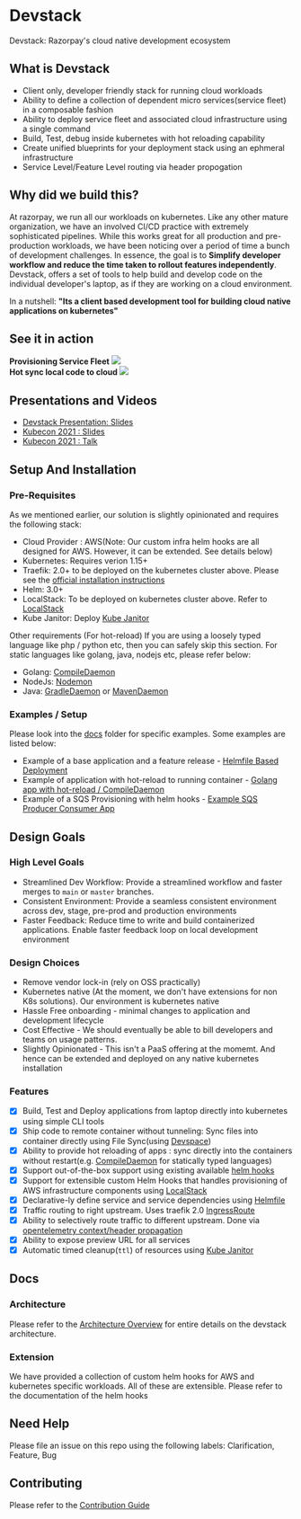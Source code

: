 # Devstack
Devstack: Razorpay's cloud native development ecosystem

## What is Devstack
* Client only, developer friendly stack for running cloud workloads
* Ability to define a collection of dependent micro services(service fleet) in a composable fashion
* Ability to deploy service fleet and associated cloud infrastructure using a single command
* Build, Test, debug inside kubernetes with hot reloading capability
* Create unified blueprints for your deployment stack using an ephmeral infrastructure
* Service Level/Feature Level routing via header propogation

## Why did we build this?
At razorpay, we run all our workloads on kubernetes. Like any other mature organization, we have an involved CI/CD practice with extremely sophisticated pipelines.  While this works great for all production and pre-production workloads, we have been noticing over a period of time a bunch of development challenges. 
In essence, the goal is to **Simplify developer workflow and reduce the time taken to rollout features independently**. 
Devstack, offers a set of tools to help build and develop code on the individual developer's laptop, as if they are working
on a cloud environment. 

In a nutshell: **"Its a client based development tool for building cloud native applications on kubernetes"**

## See it in action
<b>Provisioning Service Fleet</b>
<img src="images/helmfile.gif"/>
<br/>
<b>Hot sync local code to cloud</b>
<img src="images/devspace.gif"/>


## Presentations and Videos
- [Devstack Presentation: Slides](https://static.sched.com/hosted_files/osselc21/50/Improving_Developer_Experience_Srinidhi_VV_09292021_v1.pdf)
- [Kubecon 2021 : Slides](https://static.sched.com/hosted_files/kccncna2021/38/Improving_Developer_Experience_Srinidhi_VV_10142021_v1.pdf)
- [Kubecon 2021 : Talk](https://www.youtube.com/watch?v=f-w5Nh92dt8)

## Setup And Installation
### Pre-Requisites
As we mentioned earlier, our solution is slightly opinionated and requires the following stack:

- Cloud Provider : AWS(Note: Our custom infra helm hooks are all designed for AWS. However, it can be extended. See details below)
- Kubernetes: Requires verion 1.15+
- Traefik: 2.0+ to be deployed on the kubernetes cluster above. Please see the [official installation instructions](https://doc.traefik.io/traefik/v2.0/getting-started/install-traefik/)
- Helm: 3.0+
- LocalStack: To be deployed on kubernetes cluster above. Refer to [LocalStack](https://github.com/localstack/localstack#using-helm)
- Kube Janitor: Deploy [Kube Janitor](https://codeberg.org/hjacobs/kube-janitor#usage)

Other requirements (For hot-reload)
If you are using a loosely typed language like php / python etc, then you can safely skip this section. For static languages like golang, java, nodejs etc, please refer below:
- Golang: [CompileDaemon](https://github.com/githubnemo/CompileDaemon)
- NodeJs: [Nodemon](https://www.npmjs.com/package/nodemon)
- Java: [GradleDaemon](https://docs.gradle.org/current/userguide/gradle_daemon.html) or [MavenDaemon](https://github.com/mvndaemon/mvnd)

### Examples / Setup
Please look into the [docs](docs/) folder for specific examples. Some examples are listed below: 
- Example of a base application and a feature release - [Helmfile Based Deployment](docs/HelmfileExample.md)
- Example of application with hot-reload to running container - [Golang app with hot-reload / CompileDaemon](docs/CompileDaemonExample.md)
- Example of a SQS Provisioning with helm hooks - [Example SQS Producer Consumer App](docs/SQSConfigfurator.md)


## Design Goals
### High Level Goals
- Streamlined Dev Workflow: Provide a streamlined workflow and faster merges to `main` or `master` branches. 
- Consistent Environment: Provide a seamless consistent environment across dev, stage, pre-prod and production environments
- Faster Feedback: Reduce time to write and build containerized applications. Enable faster feedback loop on local development environment

### Design Choices
- Remove vendor lock-in (rely on OSS practically)
- Kubernetes native (At the moment, we don't have extensions for non K8s solutions). Our environment is kubernetes native
- Hassle Free onboarding - minimal changes to application and development lifecycle
- Cost Effective - We should eventually be able to bill developers and teams on usage patterns. 
- Slightly Opinionated - This isn't a PaaS offering at the momemt. And hence can be extended and deployed on any native kubernetes installation

### Features
- [x] Build, Test and Deploy applications from laptop directly into kubernetes using simple CLI tools
- [x] Ship code to remote container without tunneling: Sync files into container directly using File Sync(using [Devspace](https://github.com/loft-sh/devspace))
- [x] Ability to provide hot reloading of apps : sync directly into the containers without restart(e.g. [CompileDaemon](https://github.com/githubnemo/CompileDaemon) for statically typed languages)
- [x] Support out-of-the-box support using existing available [helm hooks](https://helm.sh/docs/topics/charts_hooks/#hooks-and-the-release-lifecycle) 
- [x] Support for extensible custom Helm Hooks that handles provisioning of AWS infrastructure components using [LocalStack](https://github.com/localstack/localstack)
- [x] Declarative-ly define service and service dependencies using [Helmfile](https://github.com/roboll/helmfile)
- [x] Traffic routing to right upstream. Uses traefik 2.0 [IngressRoute](https://doc.traefik.io/traefik/v2.0/providers/kubernetes-crd/)
- [x] Ability to selectively route traffic to different upstream. Done via [opentelemetry context/header propagation](https://github.com/open-telemetry/opentelemetry-specification/blob/main/specification/overview.md)
- [x] Ability to expose preview URL for all services
- [x] Automatic timed cleanup(`ttl`) of resources using [Kube Janitor](https://codeberg.org/hjacobs/kube-janitor)

## Docs

### Architecture
Please refer to the [Architecture Overview](docs/Architecture.md) for entire details on the devstack architecture.

### Extension
We have provided a collection of custom helm hooks for AWS and kubernetes specific workloads. All of these are extensible. Please refer to the documentation of the helm hooks

## Need Help
Please file an issue on this repo using the following labels: Clarification, Feature, Bug

## Contributing
Please refer to the [Contribution Guide](https://github.com/razorpay/devstack/blob/master/CONTRIBUTING.md)

